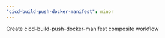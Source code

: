 ```yaml
---
"cicd-build-push-docker-manifest": minor
---
```


Create cicd-build-push-docker-manifest composite workflow
